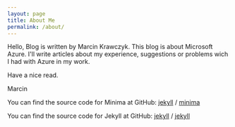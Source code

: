 ```yaml
---
layout: page
title: About Me 
permalink: /about/
---
```


Hello,
Blog is written by Marcin Krawczyk.
This blog is about Microsoft Azure.
I'll write articles about my experience, suggestions or problems wich I had with Azure in my work.

Have a nice read.

Marcin

You can find the source code for Minima at GitHub:
[jekyll][jekyll-organization] /
[minima](https://github.com/jekyll/minima)

You can find the source code for Jekyll at GitHub:
[jekyll][jekyll-organization] /
[jekyll](https://github.com/jekyll/jekyll)


[jekyll-organization]: https://github.com/jekyll
